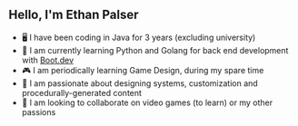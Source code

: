 ## Hello, I'm Ethan Palser

- 🖥️ I have been coding in Java for 3 years (excluding university)
- 📓 I am currently learning Python and Golang for back end development with [Boot.dev](https://www.boot.dev/)
- 🎮 I am periodically learning Game Design, during my spare time
- 💝 I am passionate about designing systems, customization and procedurally-generated content
- 🤔 I am looking to collaborate on video games (to learn) or my other passions

<!--
**ethpalser/ethpalser** is a ✨ _special_ ✨ repository because its `README.md` (this file) appears on your GitHub profile.

Here are some ideas to get you started:

- 🔭 I’m currently working on ...
- 🌱 I’m currently learning ...
- 👯 I’m looking to collaborate on ...
- 🤔 I’m looking for help with ...
- 💬 Ask me about ...
- 📫 How to reach me: ...
- 😄 Pronouns: ...
- ⚡ Fun fact: ...
-->

